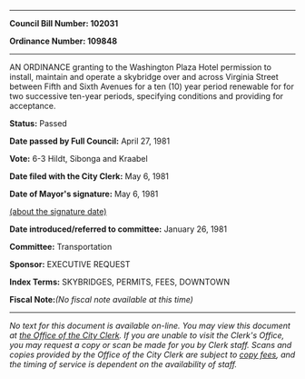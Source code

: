 

********

**Council Bill Number: 102031**
   
**Ordinance Number: 109848**
********

 AN ORDINANCE granting to the Washington Plaza Hotel permission to install, maintain and operate a skybridge over and across Virginia Street between Fifth and Sixth Avenues for a ten (10) year period renewable for for two successive ten-year periods, specifying conditions and providing for acceptance.

**Status:** Passed
   
**Date passed by Full Council:** April 27, 1981
   
**Vote:** 6-3 Hildt, Sibonga and Kraabel
   
**Date filed with the City Clerk:** May 6, 1981
   
**Date of Mayor's signature:** May 6, 1981
   
[(about the signature date)](/~public/approvaldate.htm)
   
   
   
**Date introduced/referred to committee:** January 26, 1981
   
**Committee:** Transportation
   
**Sponsor:** EXECUTIVE REQUEST
   
   
**Index Terms:** SKYBRIDGES, PERMITS, FEES, DOWNTOWN

**Fiscal Note:**_(No fiscal note available at this time)_
********

_No text for this document is available on-line. You may view this document at [the Office of the City Clerk](http://www.seattle.gov/leg/clerk/contactUs.htm). If you are unable to visit the Clerk's Office, you may request a copy or scan be made for you by Clerk staff. Scans and copies provided by the Office of the City Clerk are subject to [copy fees](http://clerk.seattle.gov/~public/clerkfees.htm), and the timing of service is dependent on the availability of staff._

